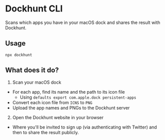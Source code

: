 # Dockhunt CLI

Scans which apps you have in your macOS dock and shares the result with
Dockhunt.

## Usage

```
npx dockhunt
```

## What does it do?
1. Scan your macOS dock
  - For each app, find its name and the path to its icon file
    - Using `defaults export com.apple.dock persistent-apps`
  - Convert each icon file from `ICNS` to `PNG`
  - Upload the app names and PNGs to the Dockhunt server
2. Open the Dockhunt website in your browser
  - Where you'll be invited to sign up (via authenticating with Twitter) and
  then to share the result publicly.
